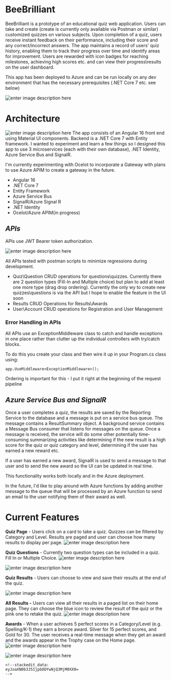 # BeeBrilliant

BeeBrilliant is a prototype of an educational quiz web application. Users can take and create (create is currently only available via Postman or similar) customized quizzes on various subjects. Upon completion of a quiz, users receive instant feedback on their performance, including their score and any correct/incorrect answers. The app maintains a record of users' quiz history, enabling them to track their progress over time and identify areas for improvement. Users are rewarded with icon badges for reaching milestones, achieving high scores etc. and can view their progress\results on the user dashboard.

This app has been deployed to Azure and can be run locally on any dev environment that has the necessary prerequisites (.NET Core 7 etc. see below)

![enter image description here](https://res.cloudinary.com/dngjhgdql/image/upload/v1709997567/home_page_svtj9m.png)

# Architecture
![enter image description here](https://res.cloudinary.com/dngjhgdql/image/upload/v1710002005/Bee_Brilliant_App_Architecture_l8uxto.png)
The app consists of an Angular 16 front end using Material UI components. Backend is a .NET Core 7 with Entity framework. I wanted to experiment and learn a few things so I designed this app to use 3 microservices (each with their own database), .NET Identity, Azure Service Bus and SignalR. 

I'm currently experimenting with Ocelot to incorporate a Gateway with plans to use Azure APIM to create a gateway in the future.

 - Angular 16
 - .NET Core 7
 - Entity Framework
 - Azure Service Bus
 - SignalR/Azure Signal R
 - .NET Identity
 - Ocelot/Azure APIM(in progress)


## *APIs*
APIs use JWT Bearer token authorization. 

![enter image description here](https://res.cloudinary.com/dngjhgdql/image/upload/v1710006794/Authentication_rz2vxp.png)

All APIs tested with postman scripts to minimize regressions during development.

 - Quiz\Question
 CRUD operations for questions\quizzes. Currently there are 2 question types (Fill-In and Multiple choice) but plan to add at least one more type (drag drop ordering). Currently the only wy to create new quizzes\questions is via the API but I hope to enable the feature in the UI soon
 - Results 
 CRUD Operations for Results\Awards
 - User\Account 
 CRUD operations for Registration and User Management

### Error Handling in APIs

All APIs use an ExceptionMiddleware class to catch and handle exceptions in one place rather than clutter up the individual controllers with try/catch blocks.

To do this you create your class and then wire it up in your Program.cs class using:

```app.UseMiddleware<ExceptionMiddleware>();```

Ordering is important for this - I put it right at the beginning of the request pipeline

## *Azure Service Bus and SignalR*

Once a user completes a quiz, the results are saved by the Reporting Service to the database and a message is put on a service bus queue. The message contains a ResultSummary object. A background service contains a Message Bus consumer that listens for messages on the queue. Once a message is received, the service will do some other potentially time-consuming summarizing activities like determining if the new result is a high score for the quiz or quiz category and level, determining if the user has earned a new reward etc.

If a user has earned a new award, SignalR is used to send a message to that user and to send the new award so the UI can be updated in real time.

This functionality works both locally and in the Azure deployment.

In the future, I'd like to play around with Azure functions by adding another message to the queue that will be processed by an Azure function to send an email to the user notifying them of their award as well.

# Current Features

**Quiz Page** - Users click on a card to take a quiz. Quizzes can be filtered by Category and Level. Results are paged and user can choose how many results to display per page.
![enter image description here](https://res.cloudinary.com/dngjhgdql/image/upload/v1710006908/quiz_page_czav8g.png)

**Quiz Questions** - Currently two question types can be included in a quiz. Fill In or Multiple Choice.
![enter image description here](https://res.cloudinary.com/dngjhgdql/image/upload/v1710006907/spelling_question_ux4l31.png)

![enter image description here](https://res.cloudinary.com/dngjhgdql/image/upload/v1710006906/multiple_choice_mr0hvp.png)

**Quiz Results** - Users can choose to view and save their results at the end of the quiz.

![enter image description here](https://res.cloudinary.com/dngjhgdql/image/upload/v1710006906/view_results_jzhk6w.png)

**All Results -** Users can view all their results in a paged list on their home page. They can choose the blue icon to review the result of the quiz or the pink one to retake the quiz.
![enter image description here](https://res.cloudinary.com/dngjhgdql/image/upload/v1710006905/home_results_panel_epsnvk.png)

**Awards** - When a user achieves 5 perfect scores in a Category/Level (e.g. Spelling/K-1) they earn a bronze award. Silver for 15 perfect scores, and Gold for 30. The user receives a real-time message when they get an award and the awards appear in the Trophy case on the Home page. 
![enter image description here](https://res.cloudinary.com/dngjhgdql/image/upload/v1710006904/signalRNotification_npyfsv.png)

![enter image description here](https://res.cloudinary.com/dngjhgdql/image/upload/v1710007715/Screen_Shot_2024-03-09_at_1.08.12_PM_ciplb3.png)




```
<!--stackedit_data:
eyJoaXN0b3J5IjpbODYwNjQ3MjM0XX0=
-->